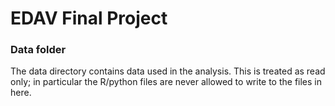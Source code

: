 # EDAV Final Project

### Data folder

The data directory contains data used in the analysis. This is treated as read only; in particular the R/python files are never allowed to write to the files in here. 
